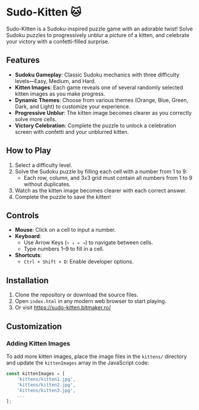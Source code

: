# Sudo-Kitten 🐱

Sudo-Kitten is a Sudoku-inspired puzzle game with an adorable twist! Solve Sudoku puzzles to progressively unblur a picture of a kitten, and celebrate your victory with a confetti-filled surprise.

## Features
- **Sudoku Gameplay**: Classic Sudoku mechanics with three difficulty levels—Easy, Medium, and Hard.
- **Kitten Images**: Each game reveals one of several randomly selected kitten images as you make progress.
- **Dynamic Themes**: Choose from various themes (Orange, Blue, Green, Dark, and Light) to customize your experience.
- **Progressive Unblur**: The kitten image becomes clearer as you correctly solve more cells.
- **Victory Celebration**: Complete the puzzle to unlock a celebration screen with confetti and your unblurred kitten.

## How to Play
1. Select a difficulty level.
2. Solve the Sudoku puzzle by filling each cell with a number from 1 to 9:
   - Each row, column, and 3x3 grid must contain all numbers from 1 to 9 without duplicates.
3. Watch as the kitten image becomes clearer with each correct answer.
4. Complete the puzzle to save the kitten!

## Controls
- **Mouse**: Click on a cell to input a number.
- **Keyboard**:
  - Use Arrow Keys (`↑ ↓ ← →`) to navigate between cells.
  - Type numbers 1–9 to fill in a cell.
- **Shortcuts**:
  - `Ctrl + Shift + D`: Enable developer options.

## Installation
1. Clone the repository or download the source files.
2. Open `index.html` in any modern web browser to start playing.
3. Or visit https://sudo-kitten.bitmaker.ro/

## Customization
### Adding Kitten Images
To add more kitten images, place the image files in the `kittens/` directory and update the `kittenImages` array in the JavaScript code:
```javascript
const kittenImages = [
    'kittens/kitten1.jpg',
    'kittens/kitten2.jpg',
    'kittens/kitten3.jpg',
    ...
];
